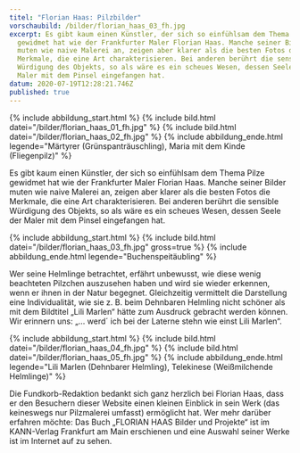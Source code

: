 ```yaml
---
titel: "Florian Haas: Pilzbilder"
vorschaubild: /bilder/florian_haas_03_fh.jpg
excerpt: Es gibt kaum einen Künstler, der sich so einfühlsam dem Thema Pilze
  gewidmet hat wie der Frankfurter Maler Florian Haas. Manche seiner Bilder
  muten wie naive Malerei an, zeigen aber klarer als die besten Fotos die
  Merkmale, die eine Art charakterisieren. Bei anderen berührt die sensible
  Würdigung des Objekts, so als wäre es ein scheues Wesen, dessen Seele der
  Maler mit dem Pinsel eingefangen hat.
datum: 2020-07-19T12:28:21.746Z
published: true
---
```


{% include abbildung_start.html %}
{% include bild.html datei="/bilder/florian_haas_01_fh.jpg" %}
{% include bild.html datei="/bilder/florian_haas_02_fh.jpg" %}
{% include abbildung_ende.html legende="Märtyrer (Grünspanträuschling), Maria mit dem Kinde (Fliegenpilz)" %}

Es gibt kaum einen Künstler, der sich so einfühlsam dem Thema Pilze gewidmet hat wie der Frankfurter Maler Florian Haas. Manche seiner Bilder muten wie naive Malerei an, zeigen aber klarer als die besten Fotos die Merkmale, die eine Art charakterisieren. Bei anderen berührt die sensible Würdigung des Objekts, so als wäre es ein scheues Wesen, dessen Seele der Maler mit dem Pinsel eingefangen hat.

{% include abbildung_start.html %}
{% include bild.html datei="/bilder/florian_haas_03_fh.jpg" gross=true %}
{% include abbildung_ende.html legende="Buchenspeitäubling" %}

Wer seine Helmlinge betrachtet, erfährt unbewusst, wie diese wenig beachteten Pilzchen auszusehen haben und wird sie wieder erkennen, wenn er ihnen in der Natur begegnet. Gleichzeitig vermittelt die Darstellung eine Individualität, wie sie z. B. beim Dehnbaren Helmling nicht schöner als mit dem Bildtitel „Lili Marlen“ hätte zum Ausdruck gebracht werden können. Wir erinnern uns: „… werd´ ich bei der Laterne stehn wie einst Lili Marlen“.

{% include abbildung_start.html %}
{% include bild.html datei="/bilder/florian_haas_04_fh.jpg" %}
{% include bild.html datei="/bilder/florian_haas_05_fh.jpg" %}
{% include abbildung_ende.html legende="Lili Marlen (Dehnbarer Helmling), Telekinese (Weißmilchende Helmlinge)" %}

Die Fundkorb-Redaktion bedankt sich ganz herzlich bei Florian Haas, dass er den Besuchern dieser Website einen kleinen Einblick in sein Werk (das keineswegs nur Pilzmalerei umfasst) ermöglicht hat. Wer mehr darüber erfahren möchte: Das Buch „FLORIAN HAAS Bilder und Projekte“ ist im KANN-Verlag Frankfurt am Main erschienen und eine Auswahl seiner Werke ist im Internet auf [](www.bilderhaas.de) zu sehen.
